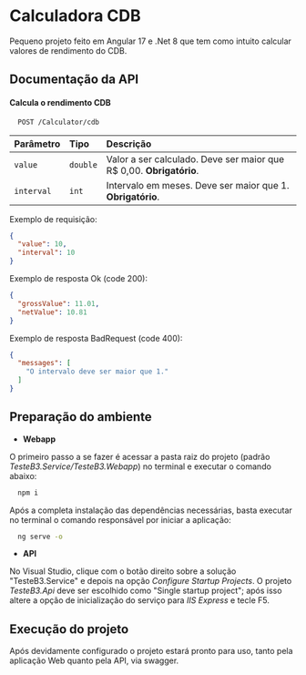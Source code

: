 
# Calculadora CDB

Pequeno projeto feito em Angular 17 e .Net 8 que tem como intuito calcular valores de rendimento do CDB.
## Documentação da API

#### Calcula o rendimento CDB

```http
  POST /Calculator/cdb
```

| Parâmetro   | Tipo       | Descrição                           |
| :---------- | :--------- | :---------------------------------- |
| `value` | `double` | Valor a ser calculado. Deve ser maior que R$ 0,00. **Obrigatório**. |
| `interval` | `int` | Intervalo em meses. Deve ser maior que 1. **Obrigatório**.  |


Exemplo de requisição:
```json
{
  "value": 10,
  "interval": 10
}
```

Exemplo de resposta Ok (code 200):
```json
{
  "grossValue": 11.01,
  "netValue": 10.81
}
```

Exemplo de resposta BadRequest (code 400):
```json
{
  "messages": [
    "O intervalo deve ser maior que 1."
  ]
}
```
## Preparação do ambiente

- **Webapp**

O primeiro passo a se fazer é acessar a pasta raiz do projeto (padrão *TesteB3.Service/TesteB3.Webapp*) no terminal e executar o comando abaixo:

```bash
  npm i
```

Após a completa instalação das dependências necessárias, basta executar no terminal o comando responsável por iniciar a aplicação:

```bash
  ng serve -o
```

- **API**

No Visual Studio, clique com o botão direito sobre a solução "TesteB3.Service" e depois na opção *Configure Startup Projects*. O projeto *TesteB3.Api* deve ser escolhido como "Single startup project"; após isso altere a opção de inicialização do serviço para *IIS Express* e tecle F5.
## Execução do projeto

Após devidamente configurado o projeto estará pronto para uso, tanto pela aplicação Web quanto pela API, via swagger.
